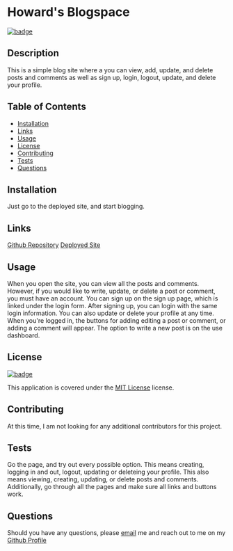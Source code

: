 # Howard's Blogspace

[![badge](https://img.shields.io/badge/license-MIT_License-purple)](https://choosealicense.com/licenses/mit)

## Description

This is a simple blog site where a you can view, add, update, and delete posts and comments as well as sign up, login, logout, update, and delete your profile.

## Table of Contents

- [Installation](#installation)
- [Links](#links)
- [Usage](#usage)
- [License](#license)
- [Contributing](#contributing)
- [Tests](#tests)
- [Questions](#questions)

## Installation

Just go to the deployed site, and start blogging.

## Links

[Github Repository](https://github.com/hvansalisbury)
[Deployed Site](https://github.com/hvansalisbury)

## Usage

When you open the site, you can view all the posts and comments. However, if you would like to write, update, or delete a post or comment, you must have an account. You can sign up on the sign up page, which is linked under the login form. After signing up, you can login with the same login information. You can also update or delete your profile at any time. When you're logged in, the buttons for adding editing a post or comment, or adding a comment will appear. The option to write a new post is on the use dashboard.

## License

[![badge](https://img.shields.io/badge/license-MIT_License-purple)](https://choosealicense.com/licenses/mit)

This application is covered under the [MIT License](https://choosealicense.com/licenses/mit) license.

## Contributing

At this time, I am not looking for any additional contributors for this project.

## Tests

Go the page, and try out every possible option. This means creating, logging in and out, logout, updating or deleteing your profile. This also means viewing, creating, updating, or delete posts and comments. Additionally, go through all the pages and make sure all links and buttons work.

## Questions

Should you have any questions, please [email](vansal51@yahoo.com) me and reach out to me on my [Github Profile](https://github.com/hvansalisbury)
